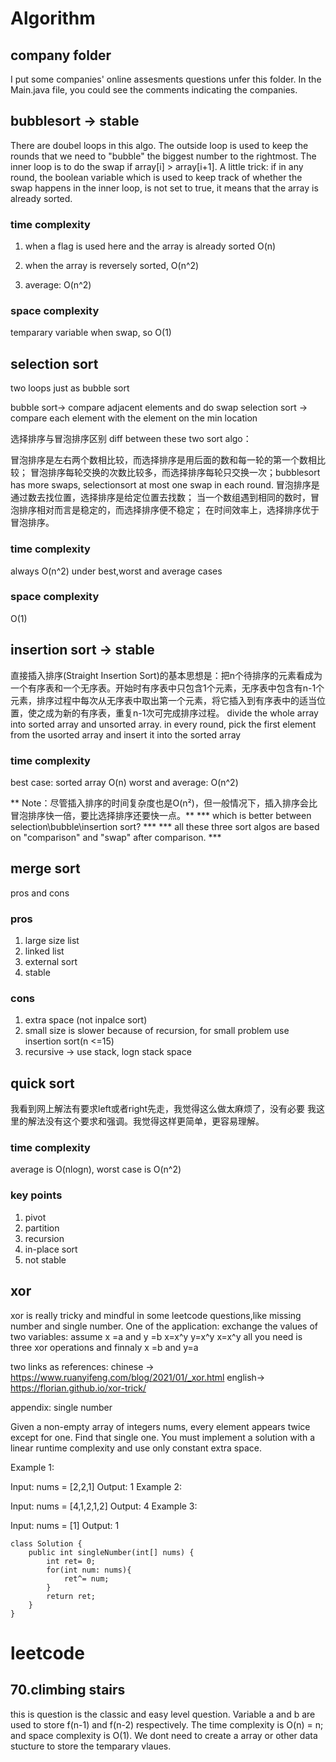 # Algorithm

## company folder
I put some companies' online assesments questions unfer this folder.
In the Main.java file, you could see the comments indicating the companies.

## bubblesort -> stable
There are doubel loops in this algo. The outside loop is used to keep the rounds that we need to "bubble" the biggest number to the rightmost. The inner loop is to do the swap if array[i] > array[i+1].
A little trick: if in any round, the boolean variable which is used to keep track of whether the swap happens in the inner loop, is not set to true, it means that the array is already sorted.


### time complexity
1. when a flag is used here and the array is already sorted
O(n)

2. when the array is reversely sorted, O(n^2) 

3. average: O(n^2)

### space complexity
temparary variable when swap, so O(1)

## selection sort
two loops just as bubble sort

bubble sort-> compare adjacent elements and do swap
selection sort -> compare each element with the element on the min location

选择排序与冒泡排序区别 diff between these two sort algo：

冒泡排序是左右两个数相比较，而选择排序是用后面的数和每一轮的第一个数相比较；
冒泡排序每轮交换的次数比较多，而选择排序每轮只交换一次；bubblesort has more swaps, selectionsort at most one swap in each round.
冒泡排序是通过数去找位置，选择排序是给定位置去找数；
当一个数组遇到相同的数时，冒泡排序相对而言是稳定的，而选择排序便不稳定；
在时间效率上，选择排序优于冒泡排序。

### time complexity
always O(n^2) under best,worst and average cases

### space complexity
O(1)


## insertion sort -> stable
直接插入排序(Straight Insertion Sort)的基本思想是：把n个待排序的元素看成为一个有序表和一个无序表。开始时有序表中只包含1个元素，无序表中包含有n-1个元素，排序过程中每次从无序表中取出第一个元素，将它插入到有序表中的适当位置，使之成为新的有序表，重复n-1次可完成排序过程。
divide the whole array into sorted array and unsorted array.
in every round, pick the first element from the usorted array and insert it into the sorted array

### time complexity
best case: sorted array O(n)
worst and average: O(n^2)

** Note：尽管插入排序的时间复杂度也是O(n²)，但一般情况下，插入排序会比冒泡排序快一倍，要比选择排序还要快一点。**
*** which is better between selection\bubble\insertion sort? ***
*** all these three sort algos are based on "comparison" and "swap" after comparison. ***

## merge sort
pros and cons
### pros
1. large size list
2. linked list
3. external sort
4. stable
### cons
1. extra space (not inpalce sort)
2. small size is slower because of recursion, for small problem use insertion sort(n <=15)
3. recursive -> use stack, logn stack space

## quick sort
我看到网上解法有要求left或者right先走，我觉得这么做太麻烦了，没有必要
我这里的解法没有这个要求和强调。我觉得这样更简单，更容易理解。
### time complexity
average is O(nlogn), worst case is O(n^2)
### key points
1. pivot
2. partition
3. recursion
4. in-place sort
5. not stable

## xor
xor is really tricky and mindful in some leetcode questions,like missing number and single number.
One of the application:
exchange the values of two variables:
assume x =a and y =b
x=x^y
y=x^y
x=x^y
all you need is three xor operations and finnaly x =b and y=a

two links as references:
chinese -> https://www.ruanyifeng.com/blog/2021/01/_xor.html
english-> https://florian.github.io/xor-trick/

appendix: single number

Given a non-empty array of integers nums, every element appears twice except for one. Find that single one.
You must implement a solution with a linear runtime complexity and use only constant extra space.

Example 1:

Input: nums = [2,2,1]
Output: 1
Example 2:

Input: nums = [4,1,2,1,2]
Output: 4
Example 3:

Input: nums = [1]
Output: 1

```
class Solution {
    public int singleNumber(int[] nums) {
        int ret= 0;
        for(int num: nums){
            ret^= num;
        }
        return ret;
    }
}

```



# leetcode

## 70.climbing stairs

this is question is the classic and easy level question. Variable a and b are used to store f(n-1) and f(n-2) respectively.
The time complexity is O(n) = n; and space complexity is O(1). We dont need to create a array or other data stucture to store the temparary vlaues.






